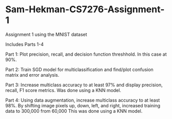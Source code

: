 # Sam-Hekman-CS7276-Assignment-1
Assignment 1 using the MNIST dataset

Includes Parts 1-4

Part 1: Plot precision, recall, and decision function threshhold. In this case at 90%.

Part 2: Train SGD model for multiclassification and find/plot confusion matrix and error analysis.

Part 3: Increase multiclass accuracy to at least 97% and display precision, recall, F1 score metrics. 
        Was done using a KNN model.

Part 4: Using data augmentation, increase multiclass accuracy to at least 98%.
        By shifting image pixels up, down, left, and right, increased training data to 300,000 from 60,000
        This was done using a KNN model.
